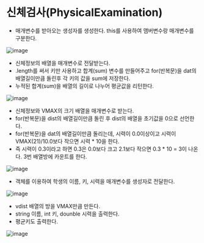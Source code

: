 # 신체검사(PhysicalExamination)
- 매개변수를 받아오는 생성자를 생성한다. this를 사용하여 맴버변수랑 매개변수를 구분한다.

![image](https://user-images.githubusercontent.com/122009563/225800958-90f0adde-ed3c-46ef-a6db-4f0712241f8a.png)

- 신체정보의 배열을 매개변수로 전달받는다.
- .length를 써서 키만 사용하고 합계(sum) 변수를 만들어주고 for(반복문)을 dat의배열길이만큼 돌린후 각 키의 값을 sum에 저장한다. 
- 누적된 합계(sum)을 배열의 길이로 나누어 평균값을 리턴한다. 

![image](https://user-images.githubusercontent.com/122009563/225798822-542a7cae-64e7-46b5-a845-f0be6d4568c7.png)

- 신체정보와 VMAX의 크기 배열을 매개변수로 받는다.
- for(반복문)을 dist의 배열길이만큼 돌린 후 dist의 배열을 초기값을 0으로 선언한다.
- for(반복문)을 dat의 배열길이만큼 돌리는데, 시력이 0.0이상이고 시력이 VMAX(21)/10.0보다 작으면 시력 * 10을 한다.
- 즉 시력이 0.3이라고 하면 0.3은 0.0보다 크고 2.1보다 작으면 0.3 * 10 = 3이 나온다. 3번 배열방에 카운트를 한다.

![image](https://user-images.githubusercontent.com/122009563/225800248-34810e02-dae6-4d5b-9fe4-072622e535e0.png)

- 객체를 이용하여 학생의 이름, 키, 시력을 매개변수를 생성자로 전달한다.

![image](https://user-images.githubusercontent.com/122009563/225800999-45c3f615-a9c9-4726-b145-49c6323cdee2.png)

- vdist 배열의 방을 VMAX만큼 만든다.
- string 이름, int 키, dounble 시력을 출력한다.
- 평균키도 출력한다.

![image](https://user-images.githubusercontent.com/122009563/225806609-664dd760-74d8-468c-a443-56044134367c.png)
